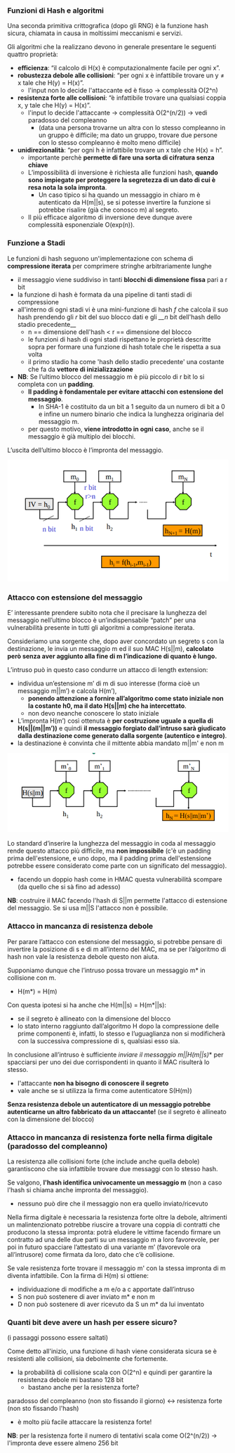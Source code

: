 ### Funzioni di Hash e algoritmi 
Una seconda primitiva crittografica (dopo gli RNG) è la funzione hash sicura, chiamata in causa in moltissimi meccanismi e servizi.

Gli algoritmi che la realizzano devono in generale presentare le seguenti quattro proprietà:
- **efficienza**: “il calcolo di H(x) è computazionalmente facile per ogni x”.
- **robustezza debole alle collisioni**: “per ogni x è infattibile trovare un y ≠ x tale che H(y) = H(x)”.
    - l'input non lo decide l'attaccante ed è fisso -> complessità O(2^n)
- **resistenza forte alle collisioni**: “è infattibile trovare una qualsiasi coppia x, y tale che H(y) = H(x)”.
    - l'input lo decide l'attaccante    -> complessità O(2^(n/2)) -> vedi paradosso del compleanno 
        - (data una persona trovarne un altra con lo stesso compleanno in un gruppo è difficile; ma dato un gruppo, trovare due persone con lo stesso compleanno è molto meno difficile)
- **unidirezionalità**: “per ogni h è infattibile trovare un x tale che H(x) = h”.
    - importante perchè **permette di fare una sorta di cifratura senza chiave**
    - L’impossibilità di inversione è richiesta alle funzioni hash, **quando sono impiegate per proteggere la segretezza di un dato di cui è resa nota la sola impronta**. 
        - Un caso tipico si ha quando un messaggio in chiaro m è autenticato da H(m||s), se si potesse invertire la funzione si potrebbe risalire (già che conosco m) al segreto.
    - Il più efficace algoritmo di inversione deve dunque avere complessità esponenziale O(exp(n)).

### Funzione a Stadi
Le funzioni di hash seguono un'implementazione con schema di **compressione iterata** per comprimere stringhe arbitrariamente lunghe
- il messaggio viene suddiviso in tanti **blocchi di dimensione fissa** pari a r bit
- la funzione di hash è formata da una pipeline di tanti stadi di compressione
- all'interno di ogni stadi vi è una mini-funzione di hash _f_ che calcola il suo hash prendendo gli _r_ bit del suo blocco dati e gli *__n* bit dell'hash dello stadio precedente__
    - n == dimensione dell'hash < r == dimensione del blocco
    - le funzioni di hash di ogni stadi rispettano le proprietà descritte sopra per formare una funzione di hash totale che le rispetta a sua volta
    - il primo stadio ha come 'hash dello stadio precedente' una costante che fa da **vettore di inizializzazione**
- **NB**: Se l’ultimo blocco del messaggio m è più piccolo di r bit lo si completa con un **padding**.
    - **Il padding è fondamentale per evitare attacchi con estensione del messaggio**.
        - In SHA-1 è costituito da un bit a 1 seguito da un numero di bit a 0 e infine un numero binario che indica la lunghezza originaria del messaggio m.
    - per questo motivo, **viene introdotto in ogni caso**, anche se il messaggio è già multiplo dei blocchi.

L’uscita dell’ultimo blocco è l’impronta del messaggio. 

![alt text](../immagini/hash_compressione_iterata.png)



### Attacco con estensione del messaggio
E’ interessante prendere subito nota che il precisare la lunghezza del messaggio nell’ultimo blocco è un’indispensabile “patch” per una vulnerabilità presente in tutti gli algoritmi a compressione iterata.
 
Consideriamo una sorgente che, dopo aver concordato un segreto s con la destinazione, le invia un messaggio m ed il suo MAC H(s||m), **calcolato però senza aver aggiunto alla fine di m l’indicazione di quanto è lungo.**
 
L’intruso può in questo caso condurre un attacco di length extension:
- individua un’estensione m’ di m di suo interesse (forma cioè un messaggio m||m’) e calcola H(m’),
    - **ponendo attenzione a fornire all’algoritmo come stato iniziale non la costante h0, ma il dato H(s||m) che ha intercettato**.
    - non devo neanche conoscere lo stato iniziale
- L’impronta H(m’) così ottenuta è **per costruzione uguale a quella di H(s||(m||m’))** e quindi **il messaggio forgiato dall’intruso sarà giudicato dalla destinazione come generato dalla sorgente (autentico e integro)**.
- la destinazione è convinta che il mittente abbia mandato m||m' e non m

![alt text](../immagini/length_extension.png)

Lo standard d’inserire la lunghezza del messaggio in coda al messaggio rende questo attacco più difficile, ma **non impossibile** (c'è un padding prima dell'estensione, e uno dopo, ma il padding prima dell'estensione potrebbe essere considerato come parte con un  significato del messaggio).
- facendo un doppio hash come in HMAC questa vulnerabilità scompare (da quello che si sà fino ad adesso) 

**NB**: costruire il MAC facendo l'hash di S||m permette l'attacco di estensione del messaggio. Se si usa m||S l'attacco non è possibile. 




### Attacco in mancanza di resistenza debole
Per parare l’attacco con estensione del messaggio, si potrebbe pensare di invertire la posizione di s e di m all’interno del MAC, ma se per l’algoritmo di hash non vale la resistenza debole questo non aiuta.

Supponiamo dunque che l’intruso possa trovare un messaggio m* in collisione con m.
- H(m*) = H(m)

Con questa ipotesi si ha anche che H(m||s) = H(m*||s):
- se il segreto è allineato con la dimensione del blocco
- lo stato interno raggiunto dall’algoritmo H dopo la compressione delle prime componenti è, infatti, lo stesso e l’uguaglianza non si modificherà con la successiva compressione di s, qualsiasi esso sia.

In conclusione all’intruso è sufficiente **inviare il messaggio m*||H(m||s)** per spacciarsi per uno dei due corrispondenti in quanto il MAC risulterà lo stesso.
- l'attaccante **non ha bisogno di conoscere il segreto**
- vale anche se si utilizza la firma come autenticatore S(H(m))

**Senza resistenza debole un autenticatore di un messaggio potrebbe autenticarne un altro fabbricato da un attaccante!** (se il segreto è allineato con la dimensione del blocco)





### Attacco in mancanza di resistenza forte nella firma digitale (paradosso del compleanno)
La resistenza alle collisioni forte (che include anche quella debole) garantiscono che sia infattibile trovare due messaggi con lo stesso hash.

Se valgono, **l'hash identifica univocamente un messaggio m** (non a caso l'hash si chiama anche impronta del messaggio).
- nessuno può dire che il messaggio non era quello inviato/ricevuto

Nella firma digitale è necessaria la resistenza forte oltre la debole, altrimenti un malintenzionato potrebbe riuscire a trovare una coppia di contratti che producono la stessa impronta: potrà eludere le vittime facendo firmare un contratto ad una delle due parti su un messaggio m a loro favorevole, per poi in futuro spacciare l’attestato di una variante m’ (favorevole ora all’intrusore) come firmata da loro, dato che c’è collisione.

Se vale resistenza forte trovare il messaggio m' con la stessa impronta di m diventa infattibile. Con la firma di H(m) si ottiene:
- individuazione di modifiche a m e/o a c apportate dall’intruso
- S non può sostenere di aver inviato m* e non m
- D non può sostenere di aver ricevuto da S un m* da lui inventato



### Quanti bit deve avere un hash per essere sicuro?
(i passaggi possono essere saltati)

Come detto all'inizio, una funzione di hash viene considerata sicura se è resistenti alle collisioni, sia debolmente che fortemente.

- la probabilità di collisione scala con O(2^n) e quindi per garantire la resistenza debole mi bastano 128 bit
    - bastano anche per la resistenza forte?

paradosso del compleanno (non sto fissando il giorno) <-> resistenza forte (non sto fissando l'hash)
- è molto più facile attaccare la resistenza forte!

**NB**: per la resistenza forte il numero di tentativi scala come O(2^(n/2)) -> l'impronta deve essere almeno 256 bit 